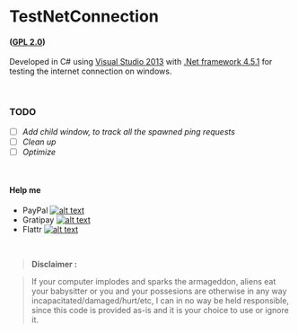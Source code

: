 # TestNetConnection
#### ([GPL 2.0](https://www.gnu.org/licenses/gpl-2.0.html))
Developed in C# using [Visual Studio 2013](https://www.visualstudio.com) with [.Net framework 4.5.1](https://www.microsoft.com/en-us/download/details.aspx?id=42643) for testing the internet connection on windows.

<br>

### TODO
- [ ] *Add child window, to track all the spawned ping requests*
- [ ] *Clean up*
- [ ] *Optimize*

<br>

#### Help me
- PayPal [![alt text](https://www.paypalobjects.com/en_GB/i/btn/btn_donate_SM.gif "Onetime PayPal donation")](https://www.paypal.com/cgi-bin/webscr?cmd=_s-xclick&hosted_button_id=MTUK6NZQ6URX8)
- Gratipay [![alt text](https://img.shields.io/gratipay/AskeFC.svg "Weekly Gratipay donation")](https://gratipay.com/AskeFC)
- Flattr [![alt text](https://api.flattr.com/button/flattr-badge-large.png "Monthly Flattr donation")](https://flattr.com/profile/Mandrake)

<br>

> **Disclaimer :**

> If your computer implodes and sparks the armageddon, aliens eat your babysitter or you and your possesions are otherwise in any way incapacitated/damaged/hurt/etc, I can in no way be held responsible, since this code is provided as-is and it is your choice to use or ignore it.
